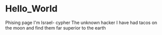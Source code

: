 # Hello_World
Phising page
I'm Israel- cypher 
The unknown hacker
I have had tacos on the moon and find them far superior to the earth

